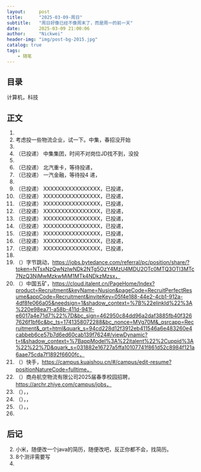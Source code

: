 ```yaml
---
layout:     post
title:      "2025-03-09-周日"
subtitle:   "周日好像已经不像周末了，而是周一的前一天"
date:       2025-03-09 21:00:06
author:     "Nickwei"
header-img: "img/post-bg-2015.jpg"
catalog: true
tags:
    - 随笔
---
```


## 目录

计算机，科技






## 正文

1. 
1. 考虑投一些物流企业，试一下。中集，春招没开始
1. 
1. （已投递） 中集集团，时间不对岗位JD找不到，没投
1. 
1. （已投递） 北汽重卡，等待投递，
1. （已投递） 一汽金融，等待投4 递，
1. 
1. （已投递） XXXXXXXXXXXXXXXX，已投递，
1. （已投递） XXXXXXXXXXXXXXXX，已投递，
1. （已投递） XXXXXXXXXXXXXXXX，已投递，
1. （已投递） XXXXXXXXXXXXXXXX，已投递，
1. （已投递） XXXXXXXXXXXXXXXX，已投递，
1. （已投递） XXXXXXXXXXXXXXXX，已投递，
1. （已投递） XXXXXXXXXXXXXXXX，已投递，
1. （已投递） XXXXXXXXXXXXXXXX，已投递，
1. （已投递） XXXXXXXXXXXXXXXX，已投递，
1. 
1. （）字节跳动，https://jobs.bytedance.com/referral/pc/position/share/?token=NTsxNzQwNzIwNDk2NTg5OzY4MzU4MDU2OTc0MTQ3OTI3MTc7NzQ3NjMwMzkwMjM1MTk4NDkzMzsx，
1. （）中国五矿，https://cloud.italent.cn/PageHome/Index?product=Recruitment&keyName=Nusion&pageCode=RecruitPerfectResume&appCode=Recruitment&inviteKey=05f4e188-44e2-4cb1-912a-4df8fe066a05&needsign=1&shadow_context=%7B%22elinkId%22%3A%220e98ea71-a58b-411d-941f-e6017a4e71d7%22%7D&bc_sign=462950c84dd96a2daf3885fb40f3267626f1bf6c&bc_ts=1741358072288&bc_nonce=MVg70M&_qsrcapp=Recruitment&_qrt=html&quark_s=94cd228d12f3912eb411546a6e483260e4cabbeb6ce57b7d6ed60cab139f7624#/viewDynamic?t=t&shadow_context=%7BappModel%3A%22italent%22%2Cuppid%3A%22%22%7D&quark_s=031882e16727a5ffa10107741f861d52c8984f121a6aae75cda7f1892f6600fc，
1. （）快手，https://campus.kuaishou.cn/#/campus/edit-resume?positionNatureCode=fulltime，
1. （）商舟航空物流有限公司2025届春季校园招聘，https://archr.zhiye.com/campus/jobs，
1. （），，
1. （），，
1. （），，
1. 









## 后记

2. 小米，随便改一个java的简历，随便改吧，反正你都不会，找简历。
3. 8个测评需要写
4. 
